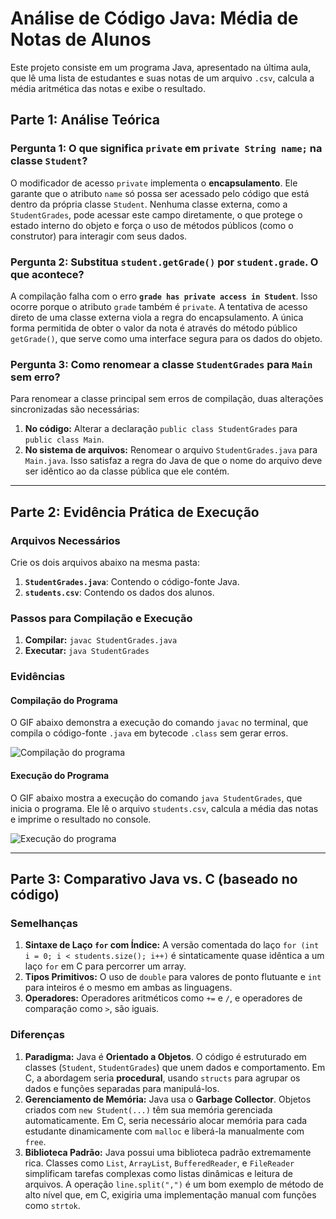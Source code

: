 # Análise de Código Java: Média de Notas de Alunos

Este projeto consiste em um programa Java, apresentado na última aula, que lê uma lista de estudantes e suas notas de um arquivo `.csv`, calcula a média aritmética das notas e exibe o resultado.

## Parte 1: Análise Teórica

### Pergunta 1: O que significa `private` em `private String name;` na classe `Student`?

O modificador de acesso `private` implementa o **encapsulamento**. Ele garante que o atributo `name` só possa ser acessado pelo código que está dentro da própria classe `Student`. Nenhuma classe externa, como a `StudentGrades`, pode acessar este campo diretamente, o que protege o estado interno do objeto e força o uso de métodos públicos (como o construtor) para interagir com seus dados.

### Pergunta 2: Substitua `student.getGrade()` por `student.grade`. O que acontece?

A compilação falha com o erro **`grade has private access in Student`**. Isso ocorre porque o atributo `grade` também é `private`. A tentativa de acesso direto de uma classe externa viola a regra do encapsulamento. A única forma permitida de obter o valor da nota é através do método público `getGrade()`, que serve como uma interface segura para os dados do objeto.

### Pergunta 3: Como renomear a classe `StudentGrades` para `Main` sem erro?

Para renomear a classe principal sem erros de compilação, duas alterações sincronizadas são necessárias:
1.  **No código:** Alterar a declaração `public class StudentGrades` para `public class Main`.
2.  **No sistema de arquivos:** Renomear o arquivo `StudentGrades.java` para `Main.java`.
Isso satisfaz a regra do Java de que o nome do arquivo deve ser idêntico ao da classe pública que ele contém.

---

## Parte 2: Evidência Prática de Execução

### Arquivos Necessários
Crie os dois arquivos abaixo na mesma pasta:

1.  **`StudentGrades.java`**: Contendo o código-fonte Java.
2.  **`students.csv`**: Contendo os dados dos alunos.

### Passos para Compilação e Execução
1.  **Compilar:** `javac StudentGrades.java`
2.  **Executar:** `java StudentGrades`

### Evidências

#### Compilação do Programa
O GIF abaixo demonstra a execução do comando `javac` no terminal, que compila o código-fonte `.java` em bytecode `.class` sem gerar erros.

![Compilação do programa](GIF-1.gif)

#### Execução do Programa
O GIF abaixo mostra a execução do comando `java StudentGrades`, que inicia o programa. Ele lê o arquivo `students.csv`, calcula a média das notas e imprime o resultado no console.

![Execução do programa](GIF-2.gif)

---

## Parte 3: Comparativo Java vs. C (baseado no código)

### Semelhanças
1.  **Sintaxe de Laço `for` com Índice:** A versão comentada do laço `for (int i = 0; i < students.size(); i++)` é sintaticamente quase idêntica a um laço `for` em C para percorrer um array.
2.  **Tipos Primitivos:** O uso de `double` para valores de ponto flutuante e `int` para inteiros é o mesmo em ambas as linguagens.
3.  **Operadores:** Operadores aritméticos como `+=` e `/`, e operadores de comparação como `>`, são iguais.

### Diferenças
1.  **Paradigma:** Java é **Orientado a Objetos**. O código é estruturado em classes (`Student`, `StudentGrades`) que unem dados e comportamento. Em C, a abordagem seria **procedural**, usando `structs` para agrupar os dados e funções separadas para manipulá-los.
2.  **Gerenciamento de Memória:** Java usa o **Garbage Collector**. Objetos criados com `new Student(...)` têm sua memória gerenciada automaticamente. Em C, seria necessário alocar memória para cada estudante dinamicamente com `malloc` e liberá-la manualmente com `free`.
3.  **Biblioteca Padrão:** Java possui uma biblioteca padrão extremamente rica. Classes como `List`, `ArrayList`, `BufferedReader`, e `FileReader` simplificam tarefas complexas como listas dinâmicas e leitura de arquivos. A operação `line.split(",")` é um bom exemplo de método de alto nível que, em C, exigiria uma implementação manual com funções como `strtok`.

